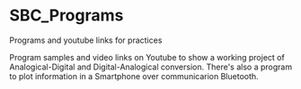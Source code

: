 # SBC_Programs
Programs and youtube links for practices

Program samples and video links on Youtube to show a working project of Analogical-Digital and Digital-Analogical conversion.
There's also a program to plot information in a Smartphone over communicarion Bluetooth.
